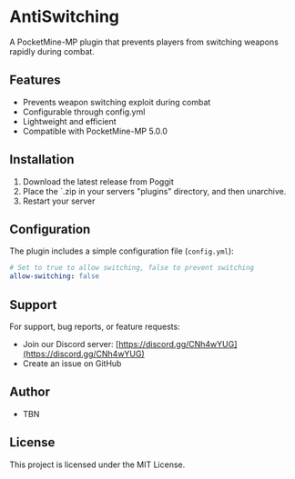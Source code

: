 # AntiSwitching

A PocketMine-MP plugin that prevents players from switching weapons rapidly during combat.

## Features

- Prevents weapon switching exploit during combat
- Configurable through config.yml
- Lightweight and efficient
- Compatible with PocketMine-MP 5.0.0

## Installation

1. Download the latest release from Poggit
2. Place the `.zip in your servers "plugins" directory, and then unarchive.
3. Restart your server

## Configuration

The plugin includes a simple configuration file (`config.yml`):

```yaml
# Set to true to allow switching, false to prevent switching
allow-switching: false
```

## Support

For support, bug reports, or feature requests:
- Join our Discord server: [https://discord.gg/CNh4wYUG](https://discord.gg/CNh4wYUG)
- Create an issue on GitHub

## Author

- TBN

## License

This project is licensed under the MIT License. 